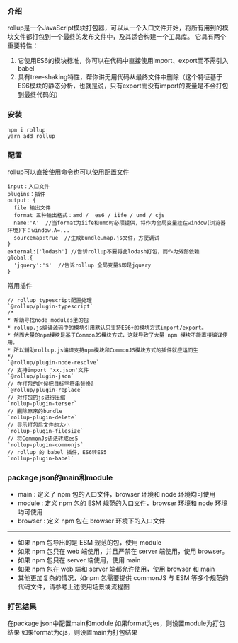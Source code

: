 ### 介绍
rollup是一个JavaScript模块打包器，可以从一个入口文件开始，将所有用到的模块文件都打包到一个最终的发布文件中，及其适合构建一个工具库。
它具有两个重要特性：
1. 它使用ES6的模块标准，你可以在代码中直接使用import、export而不需引入babel
2. 具有tree-shaking特性，帮你讲无用代码从最终文件中删除（这个特征基于ES6模块的静态分析，也就是说，只有export而没有import的变量是不会打包到最终代码的）
### 安装
    npm i rollup
    yarn add rollup
### 配置
rollup可以直接使用命令也可以使用配置文件
    
    input：入口文件
    plugins：插件
    output: {
      file 输出文件
      format 五种输出格式：amd /  es6 / iife / umd / cjs
      name:'A'  //当format为iife和umd时必须提供，将作为全局变量挂在window(浏览器环境)下：window.A=...
      sourcemap:true  //生成bundle.map.js文件，方便调试
    }
    external:['lodash'] //告诉rollup不要将此lodash打包，而作为外部依赖
    global:{
      'jquery':'$'  //告诉rollup 全局变量$即是jquery
    }
常用插件

    // rollup typescript配置处理
    `@rollup/plugin-typescript`
    /*
    * 帮助寻找node_modules里的包
    * rollup.js编译源码中的模块引用默认只支持ES6+的模块方式import/export。
    * 然而大量的npm模块是基于CommonJS模块方式，这就导致了大量 npm 模块不能直接编译使用。
    * 所以辅助rollup.js编译支持npm模块和CommonJS模块方式的插件就应运而生
    */
    `@rollup/plugin-node-resolve`
    // 支持import 'xx.json'文件
    `@rollup/plugin-json`
    // 在打包的时候把目标字符串替换å
    `@rollup/plugin-replace`
    // 对打包的js进行压缩
    `rollup-plugin-terser`
    // 删除原来的bundle
    `rollup-plugin-delete`
    // 显示打包后文件的大小
    `rollup-plugin-filesize`
    // 将CommonJs语法转成es5
    `rollup-plugin-commonjs`
    // rollup 的 babel 插件，ES6转ES5
    `rollup-plugin-babel`

### package json的main和module
- main : 定义了 npm 包的入口文件，browser 环境和 node 环境均可使用
- module : 定义 npm 包的 ESM 规范的入口文件，browser 环境和 node 环境均可使用
- browser : 定义 npm 包在 browser 环境下的入口文件
------

- 如果 npm 包导出的是 ESM 规范的包，使用 module
- 如果 npm 包只在 web 端使用，并且严禁在 server 端使用，使用 browser。
- 如果 npm 包只在 server 端使用，使用 main
- 如果 npm 包在 web 端和 server 端都允许使用，使用 browser 和 main
- 其他更加复杂的情况，如npm 包需要提供 commonJS 与 ESM 等多个规范的代码文件，请参考上述使用场景或流程图

### 打包结果
在package json中配置main和module
如果format为es，则设置module为打包结果
如果format为cjs，则设置main为打包结果
